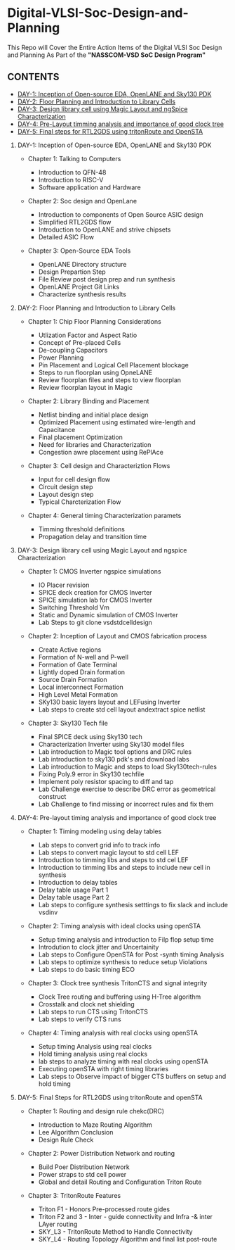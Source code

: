 # Digital-VLSI-Soc-Design-and-Planning

This Repo will Cover the Entire Action Items of the Digital VLSI Soc Design and Planning As Part of the **"NASSCOM-VSD SoC Design Program"** 



 ## CONTENTS
 - [DAY-1: Inception of Open-source EDA, OpenLANE and Sky130 PDK](https://github.com/sohail9972/Digital-VLSI-Soc-Design-and-Planning)
 - [DAY-2: Floor Planning and Introduction to Library Cells](https://github.com/sohail9972/Digital-VLSI-Soc-Design-and-Planning)
 - [DAY-3: Design library cell using Magic Layout and ngSpice Characterization](https://github.com/sohail9972/Digital-VLSI-Soc-Design-and-Planning)
 - [DAY-4: Pre-Layout timming analysis and importance of good clock tree](https://github.com/sohail9972/Digital-VLSI-Soc-Design-and-Planning)
 - [DAY-5: Final steps for RTL2GDS using tritonRoute and OpenSTA](https://github.com/sohail9972/Digital-VLSI-Soc-Design-and-Planning) 
 


1.   DAY-1: Inception of Open-source EDA, OpenLANE and Sky130 PDK
       - Chapter 1: Talking to Computers
         - Introduction to QFN-48
         - Introduction to RISC-V
         - Software application and Hardware
       
       - Chapter 2: Soc design and OpenLane
         - Introduction to components of Open Source ASIC design
         - Simplified RTL2GDS flow
         - Introduction to OpenLANE and strive chipsets
         - Detailed ASIC Flow
     
       - Chapter 3: Open-Source EDA Tools
         - OpenLANE Directory structure
         - Design Prepartion Step
         - File Review post design prep and run synthesis
         - OpenLANE Project Git Links
         - Characterize synthesis results
 
 2.  DAY-2: Floor Planning and Introduction to Library Cells
       - Chapter 1: Chip Floor Planning Considerations
         - Utlization Factor and Aspect Ratio 
         - Concept of Pre-placed Cells
         - De-coupling Capacitors
         - Power Planning
         - Pin Placement and Logical Cell Placement blockage
         - Steps to run floorplan using OpneLANE
         - Review floorplan files and steps to view floorplan
         - Review floorplan layout in Magic
       
       - Chapter 2: Library Binding and Placement
         - Netlist binding and initial place design
         - Optimized Placement using estimated wire-length and Capacitance
         - Final placement Optimization
         - Need for libraries and Characterization
         - Congestion awre placement using RePlAce
     
       - Chapter 3: Cell design and Characteriztion Flows
         - Input for cell design flow
         - Circuit design step
         - Layout design step
         - Typical Charcterization Flow
       
       - Chapter 4: General timing Characterization paramets
         - Timming threshold definitions
         - Propagation delay and transition time


3.  DAY-3: Design library cell using Magic Layout and ngspice Characterization
       - Chapter 1: CMOS Inverter ngspice simulations
         - IO Placer revision
         - SPICE deck creation for CMOS Inverter
         - SPICE simulation lab for CMOS Inverter
         - Switching Threshold Vm
         - Static and Dynamic simulation of CMOS Inverter
         - Lab Steps to git clone vsdstdcelldesign
       
       - Chapter 2: Inception of Layout and CMOS fabrication process
         - Create Active regions
         - Formation of N-well and P-well
         - Formation of Gate Terminal
         - Lightly doped Drain formation
         - Source Drain Formation
         - Local interconnect Formation
         - High Level Metal Formation
         - SKy130 basic layers layout and LEFusing Inverter
         - Lab steps to create std cell layout andextract spice netlist
     
       - Chapter 3: Sky130 Tech file
         - Final SPICE deck using Sky130 tech
         - Characterization Inverter using Sky130 model files
         - Lab introduction to Magic tool options and DRC rules
         - Lab introduction to sky130 pdk's and download labs
         - Lab introduction to Magic and steps to load Sky130tech-rules
         - Fixing Poly.9 error in Sky130 techfile
         - Implement poly resistor spacing to diff and tap
         - Lab Challenge exercise to describe DRC error as geometrical construct
         - Lab Challenge to find missing or incorrect rules and fix them


4.   DAY-4: Pre-layout timing analysis and importance of good clock tree
       - Chapter 1: Timing modeling using delay tables
         - Lab steps to convert grid info to track info
         - Lab steps to convert magic layout to std cell LEF
         - Introduction to timming libs and steps to std cel LEF
         - Introduction to timming libs and steps to include new cell in synthesis
         - Introduction to delay tables
         - Delay table usage Part 1
         - Delay table usage Part 2
         - Lab steps to configure synthesis setttings to fix slack and include vsdinv
       
       - Chapter 2: Timing analysis with ideal clocks using openSTA
         - Setup timing analysis and introduction to Filp flop setup time
         - Introdution to clock jitter and Uncertainity
         - Lab steps to Configure OpenSTA for Post -synth timing Analysis
         - Lab steps to optimize synthesis to reduce setup Violations
         - Lab steps to do basic timing ECO
        
     
       - Chapter 3: Clock tree synthesis TritonCTS and signal integrity
         - Clock Tree routing and buffering using H-Tree algorithm
         - Crosstalk and clock net shielding
         - Lab steps to run CTS using TritonCTS
         - Lab steps to verify CTS runs
       
       - Chapter 4: Timing analysis with real clocks using openSTA
         - Setup timing Analysis using real clocks
         - Hold timing analysis using real clocks
         - lab steps to analyze timing with real clocks using openSTA
         - Executing openSTA with right timing libraries 
         - Lab steps to Observe impact of bigger CTS buffers on setup and hold timing



5.   DAY-5: Final Steps for RTL2GDS using tritonRoute and openSTA
       - Chapter 1: Routing and design rule chekc(DRC)
         - Introduction to Maze Routing Algorithm
         - Lee Algorithm Conclusion
         - Design Rule Check
       
       - Chapter 2: Power Distribution Network and routing
         - Build Poer Distribution Network
         - Power straps to std cell power
         - Global and detail Routing and Configuration Triton Route
         
     
       - Chapter 3: TritonRoute Features
         - Triton F1 - Honors Pre-processed route gides
         - Triton F2 and 3 - Inter - guide connectivity and Infra -& inter LAyer routing
         - SKY_L3 - TritonRoute Method to Handle Connectivity
         - SKY_L4 - Routing Topology Algorithm and final list post-route
        